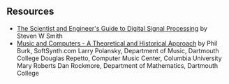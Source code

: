 
##  Resources 

+  [The Scientist and Engineer's Guide to
	  Digital Signal Processing](http://www.dspguide.com) by Steven W Smith
+  [Music and Computers - A Theoretical and Historical Approach](http://music.columbia.edu/cmc/MusicAndComputers/) by Phil Burk, SoftSynth.com
Larry Polansky, Department of Music, Dartmouth College
Douglas Repetto, Computer Music Center, Columbia University
Mary Roberts
Dan Rockmore, Department of Mathematics, Dartmouth College